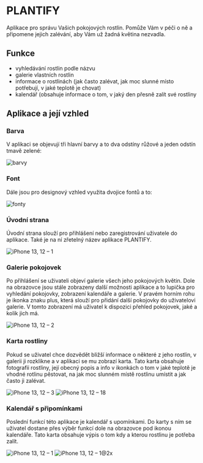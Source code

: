 # PLANTIFY
Aplikace pro správu Vašich pokojových rostlin. Pomůže Vám v péči o ně a připomene jejich zalévání, aby Vám už žadná květina nezvadla.
## Funkce
* vyhledávání rostlin podle názvu
* galerie vlastních rostlin
* informace o rostlinách (jak často zalévat, jak moc slunné místo potřebují, v jaké teplotě je chovat)
* kalendář (obsahuje informace o tom, v jaký den přesně zalít své rostliny
## Aplikace a její vzhled
### Barva
V aplikaci se objevují tři hlavní barvy a to dva odstíny růžové a jeden odstín tmavě zelené:

![barvy](https://user-images.githubusercontent.com/113033502/233099068-1260618c-8879-45bb-b121-b51e6f1e9101.jpg)
### Font
Dále jsou pro designový vzhled využita dvojice fontů a to:

![fonty](https://user-images.githubusercontent.com/113033502/233099111-c23df015-11ec-48e5-99e6-2377f4294243.jpg)
### Úvodní strana
Úvodní strana slouží pro přihlášení nebo zaregistrování uživatele do aplikace. Také je na ní zřetelný název aplikace PLANTIFY.

![iPhone 13, 12 – 1](https://user-images.githubusercontent.com/113033502/233099233-d05f6d96-dde8-40a2-bc66-e4bbcd50fb86.jpg)
### Galerie pokojovek
Po přihlášení se uživateli objeví galerie všech jeho pokojových květin. Dole na obrazovce jsou stále zobrazeny další možnosti aplikace a to lupička pro vyhledání pokojovky, zobrazení kalendáře a galerie. V pravém horním rohu je ikonka znaku plus, která slouží pro přidání další pokojovky do uživatelovi galerie. V tomto zobrazení má uživatel k dispozici přehled pokojovek, jaké a kolik jich má.

![iPhone 13, 12 – 2](https://user-images.githubusercontent.com/113033502/233099311-e4de568c-ed83-4b23-bae3-7e16158bb468.jpg)
### Karta rostliny
Pokud se uživatel chce dozvědět bližší informace o některé z jeho rostlin, v galerii ji rozklikne a v aplikaci se mu zobrazí karta. Tato karta obsahuje fotografii rostliny, její obecný popis a info v ikonkách o tom v jaké teplotě je vhodné rotlinu pěstovat, na jak moc slunném místě rostlinu umístit a jak často ji zalévat.

![iPhone 13, 12 – 3](https://user-images.githubusercontent.com/113033502/233099403-435bbfad-ee47-48d4-8f71-49ccdd696f64.jpg) ![iPhone 13, 12 – 18](https://user-images.githubusercontent.com/113033502/233099443-caf9a94a-2f9e-4d9e-8222-957e0ebe8f66.jpg)
### Kalendář s připomínkami
Poslední funkcí této aplikace je kalendář s upomínkami. Do karty s ním se uživatel dostane přes výběr funkcí dole na obrazovce pod ikonou kalendáře. Tato karta obsahuje výpis o tom kdy a kterou rostlinu je potřeba zalít.

![iPhone 13, 12 – 1](https://user-images.githubusercontent.com/113033502/233101123-5d1e7271-218e-459f-81bd-ecc6a34cdda0.png)
![iPhone 13, 12 – 1@2x](https://user-images.githubusercontent.com/113033502/233101175-2406ffaf-4e3d-4d16-91db-4af2b4985191.png)

